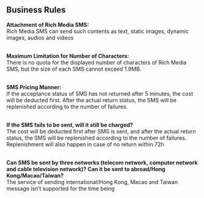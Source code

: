## Business Rules <br>

**Attachment of Rich Media SMS:** <br>
Rich Media SMS can send such contents as text, static images, dynamic images, audios and videos<br><br>

**Maximum Limitation for Number of Characters:**<br>
There is no quota for the displayed number of characters of Rich Media SMS, but the size of each SMS cannot exceed 1.9MB.<br><br>

**SMS Pricing Manner:**<br>
If the acceptance status of SMS has not returned after 5 minutes, the cost will be deducted first. After the actual return status, the SMS will be replenished according to the number of failures.<br><br>

**If the SMS fails to be sent, will it still be charged?**<br>
The cost will be deducted first after SMS is sent, and after the actual return status, the SMS will be replenished according to the number of failures. Replenishment will also happen in case of no return within 72h<br><br>

**Can SMS be sent by three networks (telecom network, computer network and cable television network)? Can it be sent to abroad/Hong Kong/Macao/Taiwan?**<br>
The service of sending international/Hong Kong, Macao and Taiwan message isn’t supported for the time being<br><br>